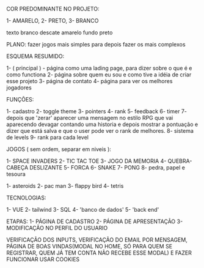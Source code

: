 COR PREDOMINANTE NO PROJETO:

1- AMARELO,
2- PRETO,
3- BRANCO

texto branco
descate amarelo
fundo preto

PLANO:
fazer jogos mais simples para depois fazer os mais complexos

ESQUEMA RESUMIDO:

1- ( principal ) - página como uma lading page, para dizer sobre o que é e como functiona
2- página sobre quem eu sou e como tive a idéia de criar esse projeto
3- página de contato
4- página para ver os melhores jogadores

FUNÇÕES:

1- cadastro
2- toggle theme
3- pointers
4- rank
5- feedback
6- timer
7- depois que 'zerar' aparecer uma mensagem no estilo RPG que vai aparecendo devagar contando uma historia e depois mostrar a pontuação e dizer que está salva e que o user pode ver o rank de melhores.
8- sistema de levels
9- rank para cada level

JOGOS ( sem ordem, separar em niveis ):

1- SPACE INVADERS
2- TIC TAC TOE
3- JOGO DA MEMORIA
4- QUEBRA-CABEÇA DESLIZANTE
5- FORCA
6- SNAKE
7- PONG
8- pedra, papel e tesoura

1- asteroids
2- pac man
3- flappy bird
4- tetris

TECNOLOGIAS:

1- VUE
2- tailwind
3- SQL
4- 'banco de dados'
5- 'back end'

ETAPAS:
1- PÁGINA DE CADASTRO
2- PÁGINA DE APRESENTAÇÃO
3- MODIFICAÇÃO NO PERFIL DO USUARIO

VERIFICAÇÃO DOS INPUTS, VERIFICAÇÃO DO EMAIL POR MENSAGEM, PÁGINA DE BOAS VINDAS(MODAL NO HOME, SÓ PARA QUEM SE REGISTRAR, QUEM JÁ TEM CONTA NÃO RECEBE ESSE MODAL) E FAZER FUNCIONAR USAR COOKIES
